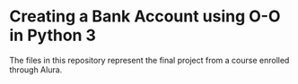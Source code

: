 # Creating a Bank Account using O-O in Python 3
The files in this repository represent the final project from a course enrolled through Alura. 
